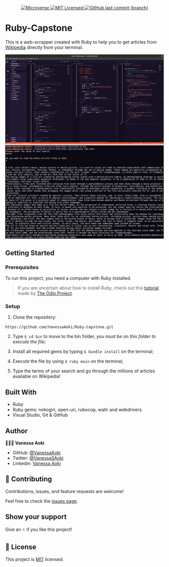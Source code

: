 <p align="center">
  <a href="https://www.microverse.org/">
    <img alt="Microverse" src="https://img.shields.io/badge/-Microverse-blueviolet?style=flat-square">
  </a>
  <a href="https://github.com/VanessaAoki/Ruby-Capstone/blob/development/LICENSE">
    <img alt="MIT Licensed" src="https://img.shields.io/github/license/VanessaAoki/Ruby-Capstone?style=flat-square">
  </a>
  <a href="https://github.com/VanessaAoki/Ruby-Capstone">
    <img alt="GitHub last commit (branch)" src="https://img.shields.io/github/last-commit/VanessaAoki/Ruby-Capstone/development?color=blue&style=flat-square">
  </a>
</p>

# Ruby-Capstone
This is a web-scrapper created with Ruby to help you to get articles from [Wikipedia](https://en.wikipedia.org/wiki/Main_Page) directly from your terminal.

![screenshot](/images/screenshot.png)
![example](/images/example.png)


## Getting Started

### Prerequisites
To run this project, you need a computer with Ruby installed.
> If you are uncertain about how to install Ruby, check out this [tutorial](https://www.theodinproject.com/courses/ruby-programming/lessons/installing-ruby-ruby-programming) made by [The Odin Project](https://www.theodinproject.com/about).

### Setup

1. Clone the repository:
```
https://github.com/VanessaAoki/Ruby-Capstone.git
```
2. Type  `$ cd bin` to move to the bin folder, *you must be on this folder to execute the file*;

3. Install all required gems by typing `$ bundle install` on the terminal;

4. Execute the file by using `$ ruby main` on the terminal;

5. Type the terms of your search and go through the millions of articles available on Wikipedia!


## Built With

- Ruby
- Ruby gems: nokogiri, open-uri, rubocop, watir and webdrivers
- Visual Studio, Git & GitHub


## Author

👩🏼‍💻 **Vanessa Aoki**

- GitHub: [@VanessaAoki](https://github.com/VanessaAoki)
- Twitter: [@VanessaSAoki](https://twitter.com/VanessaSAoki)
- Linkedin: [Vanessa Aoki](https://www.linkedin.com/in/vanessasaoki/)


## 🤝 Contributing

Contributions, issues, and feature requests are welcome!

Feel free to check the [issues page](https://github.com/VanessaAoki/Ruby-Capstone/issues).


## Show your support

Give an ⭐️ if you like this project!


## 📝 License

This project is [MIT](./LICENSE) licensed.
